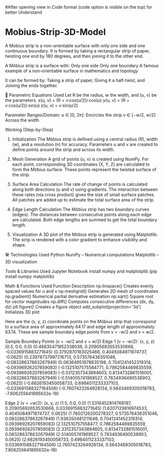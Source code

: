 #After opening view in Code format (code option is visible on the top) for better Understand

# Mobius-Strip-3D-Model
A Mobius strip is a non-orientable surface with only one side and one continuous boundary. It is formed by taking a rectangular strip of paper, twisting one end by 180 degrees, and then joining it to the other end.

A Möbius strip is a surface with:
Only one side
Only one boundary
A famous example of a non-orientable surface in mathematics and topology

It can be formed by:
Taking a strip of paper,
Giving it a half-twist, and
Joining the ends together.


📌 Parametric Equations Used
Let R be the radius, w the width, and (u, v) be the parameters.
x(u, v) = (R + v·cos(u/2))·cos(u)
y(u, v) = (R + v·cos(u/2))·sin(u)
z(u, v) = v·sin(u/2)


Parameter Ranges/Domain:
u ∈ [0, 2π]: Encircles the strip
v ∈ [−w/2, w/2]: Across the width


Working (Step-by-Step)
1. Initialization
The Möbius strip is defined using a central radius (R), width (w), and a resolution (n) for accuracy.
Parameters u and v are created to define points around the strip and across its width.

2. Mesh Generation
A grid of points (u, v) is created using NumPy.
For each point, corresponding 3D coordinates (X, Y, Z) are calculated to form the Möbius surface.
These points represent the twisted surface of the strip.

3. Surface Area Calculation
The rate of change of points is calculated along both directions (u and v) using gradients.
The interaction between these rates (via cross product) gives the size of small surface patches.
All patches are added up to estimate the total surface area of the strip.

4. Edge Length Calculation
The Möbius strip has two boundary curves (edges).
The distances between consecutive points along each edge are calculated.
Both edge lengths are summed to get the total boundary length.

5. Visualization
A 3D plot of the Möbius strip is generated using Matplotlib.
The strip is rendered with a color gradient to enhance visibility and shape.



🛠 Technologies Used
Python
NumPy – Numerical computations
Matplotlib – 3D visualization


Tools & Libraries Used
Jupyter Notebook
install numpy and matplotplib
(pip install numpy matplotlib)


Math & Functions Used
Function	                     Description
np.linspace()	                  Creates evenly spaced values for u and v
np.meshgrid()       	          Generates 2D mesh of coordinates
np.gradient()                  	Numerical partial derivative estimation
np.sqrt()	                      Square root for vector magnitudes
np.diff()	                      Computes consecutive differences (dx, dy, dz)
plt.figure()	                  Creates a figure object
add_subplot(projection='3d')	  Initializes 3D plot


Here are the (x, y, z) coordinate points on the Möbius strip that correspond to a surface area of approximately 64.17 and edge length of approximately 63.14. These are sample boundary edge points from v = -w/2 and v = w/2.

Sample Boundary Points (v = -w/2 and v = w/2)
Edge 1 (v = -w/2):
(x, y, z)
(0.5, 0.0, 0.0)
(0.46835471852338036, 0.20905692653530668, -0.0336915883271645)
(0.3792870183025466, 0.4045084971874737, -0.0625)
(0.23978737997216713, 0.573576436351046, -0.08328637863267949)
(0.06364951878835198, 0.7041241452319314, -0.09396926207859083)
(-0.1325107575584771, 0.7862584469835559, -0.09396926207859083)
(-0.3312357343894603, 0.8134732861516001, -0.08328637863267949)
(-0.514005741969527, 0.7834936490538903, -0.0625)
(-0.6626193450058733, 0.6984011233337103, -0.033691588327164506)
(-0.7607423264928134, 0.5643469305018783, -7.806255641895632e-18)

Edge 2 (v = +w/2):
(x, y, z)
(1.5, 0.0, 0.0)
(1.5316452814766197, 0.20905692653530668, 0.0336915883271645)
(1.6207129816974533, 0.4045084971874737, 0.0625)
(1.7602126200278327, 0.573576436351046, 0.08328637863267949)
(1.936350481211648, 0.7041241452319314, 0.09396926207859083)
(2.132510757558477, 0.7862584469835559, 0.09396926207859083)
(2.3312357343894605, 0.8134732861516001, 0.08328637863267949)
(2.514005741969527, 0.7834936490538903, 0.0625)
(2.6626193450058733, 0.6984011233337103, 0.033691588327164506)
(2.7607423264928134, 0.5643469305018783, 7.806255641895632e-18)
